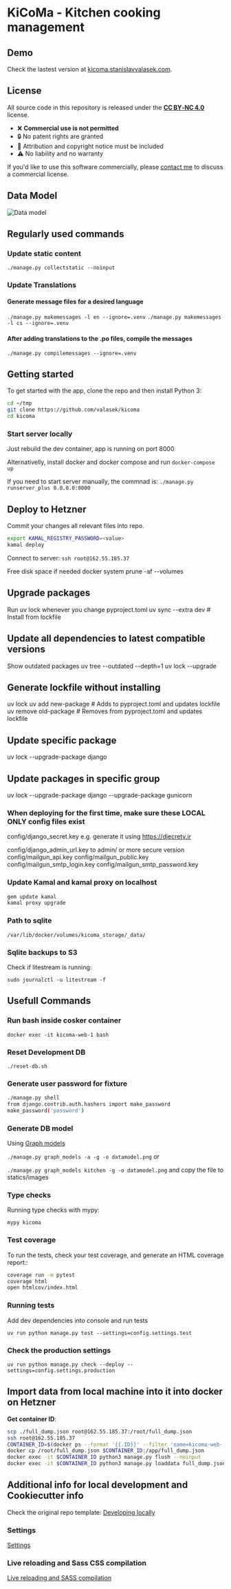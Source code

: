 # KiCoMa - Kitchen cooking management

## Demo

Check the lastest version at [kicoma.stanislavvalasek.com](https://kicoma.stanislavvalasek.com).

## License

All source code in this repository is released under the **[CC BY‑NC 4.0](https://creativecommons.org/licenses/by‑nc/4.0/)** license.

- ❌ **Commercial use is not permitted**
- 🔒 No patent rights are granted
- 📝 Attribution and copyright notice must be included
- ⚠️ No liability and no warranty

If you'd like to use this software commercially, please [contact me](https://www.stanislavvalasek.com/en/contact/) to discuss a commercial license.

## Data Model

![Data model](./kicoma/static/images/datamodel.png)

## Regularly used commands

### Update static content

`./manage.py collectstatic --noinput`

### Update Translations

#### Generate message files for a desired language

`./manage.py makemessages -l en --ignore=.venv`
`./manage.py makemessages -l cs --ignore=.venv`

#### After adding translations to the .po files, compile the messages

`./manage.py compilemessages --ignore=.venv`

## Getting started

To get started with the app, clone the repo and then install Python 3:

```bash
cd ~/tmp
git clone https://github.com/valasek/kicoma
cd kicoma
```

### Start server locally

Just rebuild the dev container, app is running on port 8000

Alternativelly, install docker and docker compose and run `docker-compose up`

If you need to start server manually, the commnad is:
`./manage.py runserver_plus 0.0.0.0:8000`

## Deploy to Hetzner

Commit your changes all relevant files into repo.

```bash
export KAMAL_REGISTRY_PASSWORD=<value>
kamal deploy
```

Connect to server: `ssh root@162.55.185.37`

Free disk space if needed
docker system prune -af --volumes

## Upgrade packages

Run uv lock whenever you change pyproject.toml
uv sync --extra dev        # Install from lockfile

## Update all dependencies to latest compatible versions

Show outdated packages
uv tree --outdated --depth=1
uv lock --upgrade

## Generate lockfile without installing

uv lock
uv add new-package        # Adds to pyproject.toml and updates lockfile
uv remove old-package     # Removes from pyproject.toml and updates lockfile

## Update specific package

uv lock --upgrade-package django

## Update packages in specific group

uv lock --upgrade-package django --upgrade-package gunicorn

### When deploying for the first time, make sure these LOCAL ONLY config files exist

config/django_secret.key
e.g. generate it using <https://djecrety.ir>

config/django_admin_url.key to admin/ or more secure version
config/mailgun_api.key
config/mailgun_public.key
config/mailgun_smtp_login.key
config/mailgun_smtp_password.key

### Update Kamal and kamal proxy on localhost

```bash
gem update kamal
kamal proxy upgrade
```

### Path to sqlite

`/var/lib/docker/volumes/kicoma_storage/_data/`

### Sqlite backups to S3

Check if litestream is running:

`sudo journalctl -u litestream -f`

## Usefull Commands

### Run bash inside cosker container

`docker exec -it kicoma-web-1 bash`

### Reset Development DB

`./reset-db.sh`

### Generate user password for fixture

```bash
./manage.py shell
from django.contrib.auth.hashers import make_password
make_password('password')
```

### Generate DB model

Using [Graph models](https://django-extensions.readthedocs.io/en/latest/graph_models.html)

`./manage.py graph_models -a -g -o datamodel.png` or

`./manage.py graph_models kitchen -g -o datamodel.png` and copy the file to statics/images

### Type checks

Running type checks with mypy:

`mypy kicoma`

### Test coverage

To run the tests, check your test coverage, and generate an HTML coverage report::

```bash
coverage run -m pytest
coverage html
open htmlcov/index.html
```

### Running tests

Add dev dependencies into console and run tests

`uv run python manage.py test --settings=config.settings.test`

### Check the production settings

`uv run python manage.py check --deploy --settings=config.settings.production`

## Import data from local machine into it into docker on Hetzner

**Get container ID**:

```bash
scp ./full_dump.json root@162.55.185.37:/root/full_dump.json
ssh root@162.55.185.37
CONTAINER_ID=$(docker ps --format '{{.ID}}' --filter 'name=kicoma-web-' --filter 'ancestor=svalasek/kicoma')
docker cp /root/full_dump.json $CONTAINER_ID:/app/full_dump.json
docker exec -it $CONTAINER_ID python3 manage.py flush --noinput
docker exec -it $CONTAINER_ID python3 manage.py loaddata full_dump.json
```

## Additional info for local development and Cookiecutter info

Check the original repo template:
[Developing locally](https://cookiecutter-django.readthedocs.io/en/latest/developing-locally.html)

### Settings

[Settings](http://cookiecutter-django.readthedocs.io/en/latest/settings.html)

### Live reloading and Sass CSS compilation

[Live reloading and SASS compilation](http://cookiecutter-django.readthedocs.io/en/latest/live-reloading-and-sass-compilation.html)
